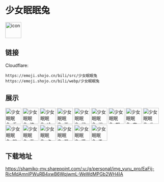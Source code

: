 # 少女眠眠兔
<img src="https://emoji.shojo.cn/bili/src/少女眠眠兔/icon.png" width="50" height="50" alt="icon">

## 链接
Cloudflare:
```
https://emoji.shojo.cn/bili/src/少女眠眠兔
https://emoji.shojo.cn/bili/webp/少女眠眠兔
```
## 展示
<img src="https://emoji.shojo.cn/bili/src/少女眠眠兔/少女眠眠兔-委屈.png" width="50" height="50" alt="少女眠眠兔-委屈">
<img src="https://emoji.shojo.cn/bili/src/少女眠眠兔/少女眠眠兔-惊讶.png" width="50" height="50" alt="少女眠眠兔-惊讶">
<img src="https://emoji.shojo.cn/bili/src/少女眠眠兔/少女眠眠兔-冷漠.png" width="50" height="50" alt="少女眠眠兔-冷漠">
<img src="https://emoji.shojo.cn/bili/src/少女眠眠兔/少女眠眠兔-无语.png" width="50" height="50" alt="少女眠眠兔-无语">
<img src="https://emoji.shojo.cn/bili/src/少女眠眠兔/少女眠眠兔-幻想时间.png" width="50" height="50" alt="少女眠眠兔-幻想时间">
<img src="https://emoji.shojo.cn/bili/src/少女眠眠兔/少女眠眠兔-提出观点.png" width="50" height="50" alt="少女眠眠兔-提出观点">
<img src="https://emoji.shojo.cn/bili/src/少女眠眠兔/少女眠眠兔-期待.png" width="50" height="50" alt="少女眠眠兔-期待">
<img src="https://emoji.shojo.cn/bili/src/少女眠眠兔/少女眠眠兔-宕机.png" width="50" height="50" alt="少女眠眠兔-宕机">
<img src="https://emoji.shojo.cn/bili/src/少女眠眠兔/少女眠眠兔-生气.png" width="50" height="50" alt="少女眠眠兔-生气">
<img src="https://emoji.shojo.cn/bili/src/少女眠眠兔/少女眠眠兔-阴险.png" width="50" height="50" alt="少女眠眠兔-阴险">
<img src="https://emoji.shojo.cn/bili/src/少女眠眠兔/少女眠眠兔-喜欢.png" width="50" height="50" alt="少女眠眠兔-喜欢">
<img src="https://emoji.shojo.cn/bili/src/少女眠眠兔/少女眠眠兔-点赞.png" width="50" height="50" alt="少女眠眠兔-点赞">
<img src="https://emoji.shojo.cn/bili/src/少女眠眠兔/少女眠眠兔-开心.png" width="50" height="50" alt="少女眠眠兔-开心">
<img src="https://emoji.shojo.cn/bili/src/少女眠眠兔/少女眠眠兔-慌乱.png" width="50" height="50" alt="少女眠眠兔-慌乱">
<img src="https://emoji.shojo.cn/bili/src/少女眠眠兔/少女眠眠兔-撒花.png" width="50" height="50" alt="少女眠眠兔-撒花">

## 下载地址

https://shamiko-my.sharepoint.com/:u:/g/personal/img_yuru_pro/EaFij-RicMdAmnIPWuRB4xwB6WqjwmL-WeWdMPGb2WH4IA